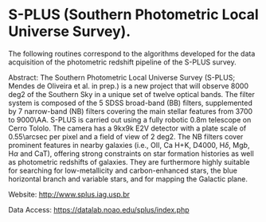 # S-PLUS (Southern Photometric Local Universe Survey). 

The following routines correspond to the algorithms developed for the data acquisition of the photometric redshift pipeline of the S-PLUS survey.

Abstract: The Southern Photometric Local Universe Survey (S-PLUS; Mendes de Oliveira et al. in prep.) is a new project that will observe 8000 deg2 of the Southern Sky in a unique set of twelve optical bands. The filter system is composed of the 5 SDSS broad-band (BB) filters, supplemented by 7 narrow-band (NB) filters covering the main stellar features from 3700 to 9000\AA. S-PLUS is carried out using a fully robotic 0.8m telescope on Cerro Tololo. The camera has a 9kx9k E2V detector with a plate scale of 0.55\arcsec per pixel and a field of view of 2 deg2. The NB filters cover prominent features in nearby galaxies (i.e., OII, Ca H+K, D4000, H$\delta$, Mg$b$, H$\alpha$ and CaT), offering strong constraints on star formation histories as well as photometric redshifts of galaxies. They are furthermore highly suitable for searching for low-metallicity and carbon-enhanced stars, the blue horizontal branch and variable stars, and for mapping the Galactic plane.

Website: http://www.splus.iag.usp.br

Data Access: https://datalab.noao.edu/splus/index.php
